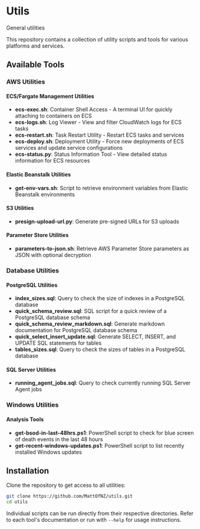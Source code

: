 # Utils

General utilities

This repository contains a collection of utility scripts and tools for various platforms and services.

## Available Tools

### AWS Utilities

#### ECS/Fargate Management Utilities
- **ecs-exec.sh**: Container Shell Access - A terminal UI for quickly attaching to containers on ECS
- **ecs-logs.sh**: Log Viewer - View and filter CloudWatch logs for ECS tasks
- **ecs-restart.sh**: Task Restart Utility - Restart ECS tasks and services
- **ecs-deploy.sh**: Deployment Utility - Force new deployments of ECS services and update service configurations
- **ecs-status.py**: Status Information Tool - View detailed status information for ECS resources

#### Elastic Beanstalk Utilities
- **get-env-vars.sh**: Script to retrieve environment variables from Elastic Beanstalk environments

#### S3 Utilities
- **presign-upload-url.py**: Generate pre-signed URLs for S3 uploads

#### Parameter Store Utilities
- **parameters-to-json.sh**: Retrieve AWS Parameter Store parameters as JSON with optional decryption

### Database Utilities

#### PostgreSQL Utilities
- **index_sizes.sql**: Query to check the size of indexes in a PostgreSQL database
- **quick_schema_review.sql**: SQL script for a quick review of a PostgreSQL database schema
- **quick_schema_review_markdown.sql**: Generate markdown documentation for PostgreSQL database schema
- **quick_select_insert_update.sql**: Generate SELECT, INSERT, and UPDATE SQL statements for tables
- **tables_sizes.sql**: Query to check the sizes of tables in a PostgreSQL database

#### SQL Server Utilities
- **running_agent_jobs.sql**: Query to check currently running SQL Server Agent jobs

### Windows Utilities

#### Analysis Tools
- **get-bsod-in-last-48hrs.ps1**: PowerShell script to check for blue screen of death events in the last 48 hours
- **get-recent-windows-updates.ps1**: PowerShell script to list recently installed Windows updates

## Installation

Clone the repository to get access to all utilities:

```bash
git clone https://github.com/MattOfNZ/utils.git
cd utils
```

Individual scripts can be run directly from their respective directories. Refer to each tool's documentation or run with `--help` for usage instructions.